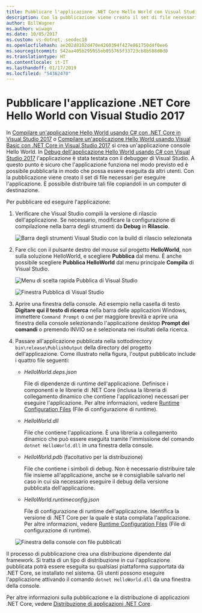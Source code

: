 ```yaml
---
title: Pubblicare l'applicazione .NET Core Hello World con Visual Studio 2017
description: Con la pubblicazione viene creato il set di file necessari per eseguire l'applicazione .NET Core.
author: BillWagner
ms.author: wiwagn
ms.date: 10/05/2017
ms.custom: vs-dotnet, seodec18
ms.openlocfilehash: ae202d8102d470e4260394f427e861750d4f0ee6
ms.sourcegitcommit: 542aa405b295955eb055765f33723cb8b588d0d0
ms.translationtype: HT
ms.contentlocale: it-IT
ms.lasthandoff: 01/17/2019
ms.locfileid: "54362470"
---
```

# <a name="publish-your-net-core-hello-world-application-with-visual-studio-2017"></a>Pubblicare l'applicazione .NET Core Hello World con Visual Studio 2017

In [Compilare un'applicazione Hello World usando C# con .NET Core in Visual Studio 2017](with-visual-studio.md) o [Compilare un'applicazione Hello World usando Visual Basic con .NET Core in Visual Studio 2017](vb-with-visual-studio.md) si crea un'applicazione console Hello World. In [Debug dell'applicazione Hello World usando C# con Visual Studio 2017](debugging-with-visual-studio.md) l'applicazione è stata testata con il debugger di Visual Studio. A questo punto è sicuro che l'applicazione funziona nel modo previsto ed è possibile pubblicarla in modo che possa essere eseguita da altri utenti. Con la pubblicazione viene creato il set di file necessari per eseguire l'applicazione. È possibile distribuire tali file copiandoli in un computer di destinazione.

Per pubblicare ed eseguire l'applicazione: 

1. Verificare che Visual Studio compili la versione di rilascio dell'applicazione. Se necessario, modificare la configurazione di compilazione nella barra degli strumenti da **Debug** in **Rilascio**.

   ![Barra degli strumenti Visual Studio con la build di rilascio selezionata](media/publishing-with-visual-studio/visual-studio-toolbar-release.png)

1. Fare clic con il pulsante destro del mouse sul progetto **HelloWorld**, non sulla soluzione HelloWorld, e scegliere **Pubblica** dal menu. È anche possibile scegliere **Pubblica HelloWorld** dal menu principale **Compila** di Visual Studio.

   ![Menu di scelta rapida Pubblica di Visual Studio](media/publishing-with-visual-studio/publish-context-menu.png)


   ![Finestra Pubblica di Visual Studio](media/publishing-with-visual-studio/publish-settings-window.png)

1. Aprire una finestra della console. Ad esempio nella casella di testo **Digitare qui il testo di ricerca** nella barra delle applicazioni Windows, immettere `Command Prompt` o `cmd` per maggiore brevità e aprire una finestra della console selezionando l'applicazione desktop **Prompt dei comandi** o premendo INVIO se è selezionata nei risultati della ricerca.

1. Passare all'applicazione pubblicata nella sottodirectory `bin\release\PublishOutput` della directory del progetto dell'applicazione. Come illustrato nella figura, l'output pubblicato include i quattro file seguenti:

      * *HelloWorld.deps.json*

         File di dipendenze di runtime dell'applicazione. Definisce i componenti e le librerie di .NET Core (inclusa la libreria di collegamento dinamico che contiene l'applicazione) necessari per eseguire l'applicazione. Per altre informazioni, vedere [Runtime Configuration Files](https://github.com/dotnet/cli/blob/85ca206d84633d658d7363894c4ea9d59e515c1a/Documentation/specs/runtime-configuration-file.md) (File di configurazione di runtime).
 
      * *HelloWorld.dll*

         File che contiene l'applicazione. È una libreria a collegamento dinamico che può essere eseguita tramite l'immissione del comando `dotnet HelloWorld.dll` in una finestra della console. 

      * *HelloWorld.pdb* (facoltativo per la distribuzione)

         File che contiene i simboli di debug. Non è necessario distribuire tale file insieme all'applicazione, anche se è consigliabile salvarlo nel caso in cui sia necessario eseguire il debug della versione pubblicata dell'applicazione.

      * *HelloWorld.runtimeconfig.json*

         File di configurazione di runtime dell'applicazione. Identifica la versione di .NET Core per la quale è stata compilata l'applicazione. Per altre informazioni, vedere [Runtime Configuration Files](https://github.com/dotnet/cli/blob/85ca206d84633d658d7363894c4ea9d59e515c1a/Documentation/specs/runtime-configuration-file.md) (File di configurazione di runtime).  

   ![Finestra della console con file pubblicati](media/publishing-with-visual-studio/published-files-output.png)

Il processo di pubblicazione crea una distribuzione dipendente dal framework. Si tratta di un tipo di distribuzione in cui l'applicazione pubblicata potrà essere eseguita su qualsiasi piattaforma supportata da .NET Core, se installato nel sistema. Gli utenti possono eseguire l'applicazione attivando il comando `dotnet HelloWorld.dll` da una finestra della console.

Per altre informazioni sulla pubblicazione e la distribuzione di applicazioni .NET Core, vedere [Distribuzione di applicazioni .NET Core](../../core/deploying/index.md).

